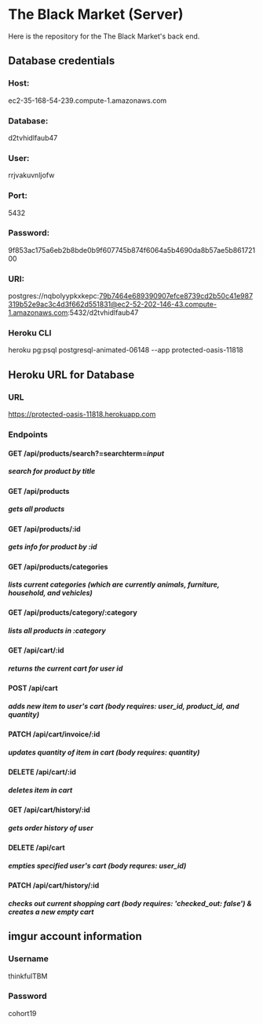 # The Black Market (Server)

Here is the repository for the The Black Market's back end.  



## Database credentials

### Host:

ec2-35-168-54-239.compute-1.amazonaws.com
    
### Database:

d2tvhidlfaub47
    
### User:

rrjvakuvnljofw
    
### Port:

5432
    
### Password:

9f853ac175a6eb2b8bde0b9f607745b874f6064a5b4690da8b57ae5b86172100
    
### URI:

postgres://nqbolyypkxkepc:79b7464e689390907efce8739cd2b50c41e987319b52e9ac3c4d3f662d551831@ec2-52-202-146-43.compute-1.amazonaws.com:5432/d2tvhidlfaub47

### Heroku CLI

heroku pg:psql postgresql-animated-06148 --app protected-oasis-11818



## Heroku URL for Database

### URL

https://protected-oasis-11818.herokuapp.com

### Endpoints

#### GET /api/products/search?=searchterm=*input*

##### search for product by title

#### GET /api/products

##### gets all products

#### GET /api/products/:id

##### gets info for product by :id

#### GET /api/products/categories

##### lists current categories (which are currently animals, furniture, household, and vehicles)

#### GET /api/products/category/:category

##### lists all products in :category

#### GET /api/cart/:id

##### returns the current cart for user id

#### POST /api/cart

##### adds new item to user's cart (body requires: user_id, product_id, and quantity)

#### PATCH /api/cart/invoice/:id

##### updates quantity of item in cart (body requires: quantity)

#### DELETE /api/cart/:id

##### deletes item in cart

#### GET /api/cart/history/:id

##### gets order history of user

#### DELETE /api/cart

##### empties specified user's cart (body requres: user_id)

#### PATCH /api/cart/history/:id

##### checks out current shopping cart (body requires: 'checked_out: false') & creates a new empty cart

    
    
## imgur account information

### Username

thinkfulTBM

### Password

cohort19
